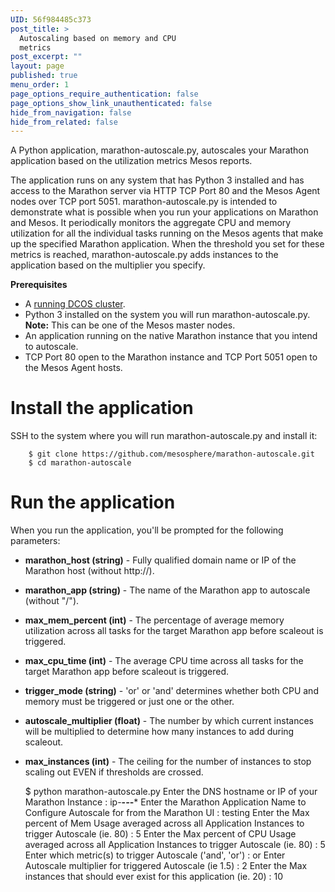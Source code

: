 ```yaml
---
UID: 56f984485c373
post_title: >
  Autoscaling based on memory and CPU
  metrics
post_excerpt: ""
layout: page
published: true
menu_order: 1
page_options_require_authentication: false
page_options_show_link_unauthenticated: false
hide_from_navigation: false
hide_from_related: false
---
```

A Python application, marathon-autoscale.py, autoscales your Marathon application based on the utilization metrics Mesos reports.

The application runs on any system that has Python 3 installed and has access to the Marathon server via HTTP TCP Port 80 and the Mesos Agent nodes over TCP port 5051. marathon-autoscale.py is intended to demonstrate what is possible when you run your applications on Marathon and Mesos. It periodically monitors the aggregate CPU and memory utilization for all the individual tasks running on the Mesos agents that make up the specified Marathon application. When the threshold you set for these metrics is reached, marathon-autoscale.py adds instances to the application based on the multiplier you specify.

**Prerequisites**

*   A [running DCOS cluster][1].
*   Python 3 installed on the system you will run marathon-autoscale.py. **Note:** This can be one of the Mesos master nodes.
*   An application running on the native Marathon instance that you intend to autoscale.
*   TCP Port 80 open to the Marathon instance and TCP Port 5051 open to the Mesos Agent hosts.

# Install the application

SSH to the system where you will run marathon-autoscale.py and install it:

        $ git clone https://github.com/mesosphere/marathon-autoscale.git 
        $ cd marathon-autoscale
    

# Run the application

When you run the application, you'll be prompted for the following parameters:

*   **marathon_host (string)** - Fully qualified domain name or IP of the Marathon host (without http://).
*   **marathon_app (string)** - The name of the Marathon app to autoscale (without "/").
*   **max_mem_percent (int)** - The percentage of average memory utilization across all tasks for the target Marathon app before scaleout is triggered.
*   **max_cpu_time (int)** - The average CPU time across all tasks for the target Marathon app before scaleout is triggered.
*   **trigger_mode (string)** - 'or' or 'and' determines whether both CPU and memory must be triggered or just one or the other.
*   **autoscale_multiplier (float)** - The number by which current instances will be multiplied to determine how many instances to add during scaleout.
*   **max_instances (int)** - The ceiling for the number of instances to stop scaling out EVEN if thresholds are crossed.

    $ python marathon-autoscale.py
    Enter the DNS hostname or IP of your Marathon Instance : ip-**-*-*-***
    Enter the Marathon Application Name to Configure Autoscale for from the Marathon UI : testing
    Enter the Max percent of Mem Usage averaged across all Application Instances to trigger Autoscale (ie. 80) : 5
    Enter the Max percent of CPU Usage averaged across all Application Instances to trigger Autoscale (ie. 80) : 5
    Enter which metric(s) to trigger Autoscale ('and', 'or') : or
    Enter Autoscale multiplier for triggered Autoscale (ie 1.5) : 2
    Enter the Max instances that should ever exist for this application (ie. 20) : 10

 [1]: /concepts/installing/awscluster/